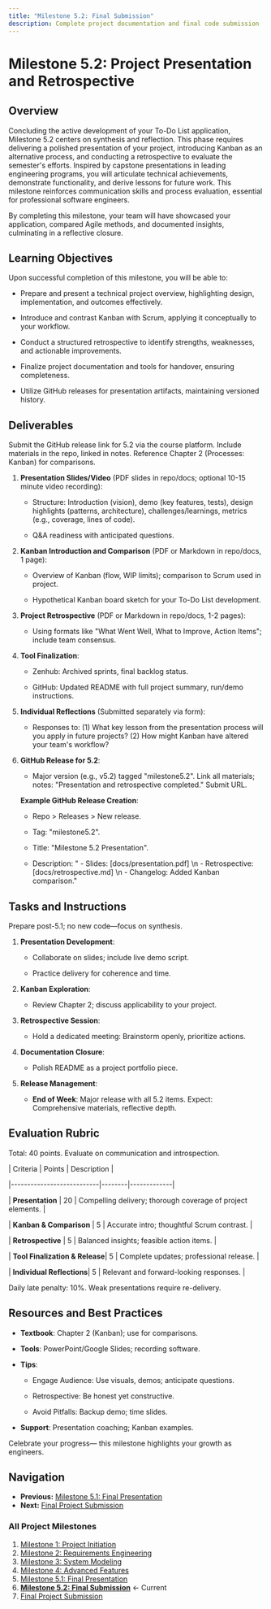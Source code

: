 ```yaml
---
title: "Milestone 5.2: Final Submission"
description: Complete project documentation and final code submission
---
```


# Milestone 5.2: Project Presentation and Retrospective

## Overview

Concluding the active development of your To-Do List application, Milestone 5.2 centers on synthesis and reflection. This phase requires delivering a polished presentation of your project, introducing Kanban as an alternative process, and conducting a retrospective to evaluate the semester's efforts. Inspired by capstone presentations in leading engineering programs, you will articulate technical achievements, demonstrate functionality, and derive lessons for future work. This milestone reinforces communication skills and process evaluation, essential for professional software engineers.

By completing this milestone, your team will have showcased your application, compared Agile methods, and documented insights, culminating in a reflective closure.

## Learning Objectives

Upon successful completion of this milestone, you will be able to:

- Prepare and present a technical project overview, highlighting design, implementation, and outcomes effectively.

- Introduce and contrast Kanban with Scrum, applying it conceptually to your workflow.

- Conduct a structured retrospective to identify strengths, weaknesses, and actionable improvements.

- Finalize project documentation and tools for handover, ensuring completeness.

- Utilize GitHub releases for presentation artifacts, maintaining versioned history.

## Deliverables

Submit the GitHub release link for 5.2 via the course platform. Include materials in the repo, linked in notes. Reference Chapter 2 (Processes: Kanban) for comparisons.

1. **Presentation Slides/Video** (PDF slides in repo/docs; optional 10-15 minute video recording):

   - Structure: Introduction (vision), demo (key features, tests), design highlights (patterns, architecture), challenges/learnings, metrics (e.g., coverage, lines of code).

   - Q&A readiness with anticipated questions.

2. **Kanban Introduction and Comparison** (PDF or Markdown in repo/docs, 1 page):

   - Overview of Kanban (flow, WIP limits); comparison to Scrum used in project.

   - Hypothetical Kanban board sketch for your To-Do List development.

3. **Project Retrospective** (PDF or Markdown in repo/docs, 1-2 pages):

   - Using formats like "What Went Well, What to Improve, Action Items"; include team consensus.

4. **Tool Finalization**:

   - Zenhub: Archived sprints, final backlog status.

   - GitHub: Updated README with full project summary, run/demo instructions.

5. **Individual Reflections** (Submitted separately via form):

   - Responses to: (1) What key lesson from the presentation process will you apply in future projects? (2) How might Kanban have altered your team's workflow?

6. **GitHub Release for 5.2**:

   - Major version (e.g., v5.2) tagged "milestone5.2". Link all materials; notes: "Presentation and retrospective completed." Submit URL.

   **Example GitHub Release Creation**:

   - Repo > Releases > New release.

   - Tag: "milestone5.2".

   - Title: "Milestone 5.2 Presentation".

   - Description: " - Slides: [docs/presentation.pdf] \n - Retrospective: [docs/retrospective.md] \n - Changelog: Added Kanban comparison."

## Tasks and Instructions

Prepare post-5.1; no new code—focus on synthesis.

1. **Presentation Development**:

   - Collaborate on slides; include live demo script.

   - Practice delivery for coherence and time.

2. **Kanban Exploration**:

   - Review Chapter 2; discuss applicability to your project.

3. **Retrospective Session**:

   - Hold a dedicated meeting: Brainstorm openly, prioritize actions.

4. **Documentation Closure**:

   - Polish README as a project portfolio piece.

5. **Release Management**:

   - **End of Week**: Major release with all 5.2 items. Expect: Comprehensive materials, reflective depth.

## Evaluation Rubric

Total: 40 points. Evaluate on communication and introspection.

| Criteria                  | Points | Description |

|---------------------------|--------|-------------|

| **Presentation**         | 20     | Compelling delivery; thorough coverage of project elements. |

| **Kanban & Comparison**  | 5      | Accurate intro; thoughtful Scrum contrast. |

| **Retrospective**        | 5      | Balanced insights; feasible action items. |

| **Tool Finalization & Release**| 5     | Complete updates; professional release. |

| **Individual Reflections**| 5      | Relevant and forward-looking responses. |

Daily late penalty: 10%. Weak presentations require re-delivery.

## Resources and Best Practices

- **Textbook**: Chapter 2 (Kanban); use for comparisons.

- **Tools**: PowerPoint/Google Slides; recording software.

- **Tips**:

  - Engage Audience: Use visuals, demos; anticipate questions.

  - Retrospective: Be honest yet constructive.

  - Avoid Pitfalls: Backup demo; time slides.

- **Support**: Presentation coaching; Kanban examples.

Celebrate your progress— this milestone highlights your growth as engineers.

## Navigation

- **Previous:** [Milestone 5.1: Final Presentation](milestone-5-1)
- **Next:** [Final Project Submission](final-submission)

### All Project Milestones
1. [Milestone 1: Project Initiation](milestone-1)
2. [Milestone 2: Requirements Engineering](milestone-2)
3. [Milestone 3: System Modeling](milestone-3)
4. [Milestone 4: Advanced Features](milestone-4)
5. [Milestone 5.1: Final Presentation](milestone-5-1)
6. **[Milestone 5.2: Final Submission](milestone-5-2)** ← Current
7. [Final Project Submission](final-submission)
